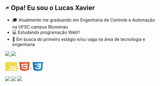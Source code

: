 <h2>🗲 Opa! Eu sou o Lucas Xavier</h2>
  
  - 🎓 Atualmente me graduando em Engenharia de Controle e Automação na UFSC campus Blumenau 
  - 💻 Estudando programação Web!! 
  - 🔭 Em busca do primeiro estágio e/ou vaga na área de tecnologia e engenharia 

<div>
  <a href=https://github.com/LdeLudwig>
  <img height="180em" src="https://github-readme-stats.vercel.app/api?username=LdeLudwig&show_icons=true&theme=gruvbox"/>
  <img height="180em" src="https://github-readme-stats.vercel.app/api/top-langs/?username=LdeLudwig&layout=compact&theme=gruvbox"/>
</div>
  
<div style="display: inline_block"><br>
  <img align="center" alt="Lucas-Js" height="30" width="40" src="https://raw.githubusercontent.com/devicons/devicon/master/icons/javascript/javascript-plain.svg">
  <img align="center" alt="Lucas-HTML" height="30" width="40" src="https://raw.githubusercontent.com/devicons/devicon/master/icons/html5/html5-original.svg">
  <img align="center" alt="Lucas-CSS" height="30" width="40" src="https://raw.githubusercontent.com/devicons/devicon/master/icons/css3/css3-original.svg"> 
</div><br> 
  
  
  
  
<div>
  <a href="https://www.instagram.com/lucasxavsk8/" target="_blank"><img src="https://img.shields.io/badge/-Instagram-%23E4405F?style=for-the-badge&logo=instagram&logoColor=white" target="_blank"></a>
  <a href = "mailto:borgesbfx@gmail.com"><img src="https://img.shields.io/badge/-Gmail-%23333?style=for-the-badge&logo=gmail&logoColor=white" target="_blank"></a>
  <a href="https://www.linkedin.com/in/lucasbfx/" target="_blank"><img src="https://img.shields.io/badge/-LinkedIn-%230077B5?style=for-the-badge&logo=linkedin&logoColor=white" target="_blank"></a> 
</div>

